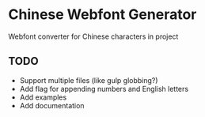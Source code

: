 # Chinese Webfont Generator

Webfont converter for Chinese characters in project

## TODO
- Support multiple files (like gulp globbing?)
- Add flag for appending numbers and English letters
- Add examples
- Add documentation
